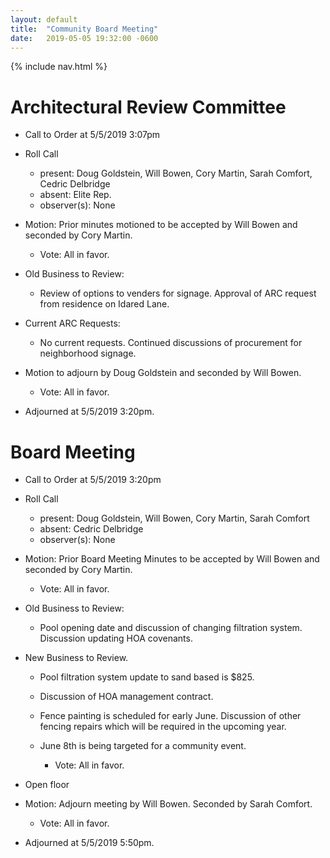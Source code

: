 ```yaml
---
layout: default
title:  "Community Board Meeting"
date:   2019-05-05 19:32:00 -0600
---
```


{% include nav.html %}

# Architectural Review Committee

- Call to Order at 5/5/2019 3:07pm
- Roll Call
    - present: Doug Goldstein, Will Bowen, Cory Martin, Sarah Comfort, Cedric Delbridge
    - absent: Elite Rep. 
    - observer(s): None
- Motion: Prior minutes motioned to be accepted by Will Bowen and seconded by Cory Martin.
  - Vote: All in favor.

- Old Business to Review:
  - Review of options to venders for signage. Approval of ARC request from residence on Idared Lane.

- Current ARC Requests:
  - No current requests. Continued discussions of procurement for neighborhood signage.

- Motion to adjourn by Doug Goldstein and seconded by Will Bowen.
  - Vote: All in favor.
- Adjourned at 5/5/2019 3:20pm.

# Board Meeting

- Call to Order at 5/5/2019 3:20pm
- Roll Call
    - present: Doug Goldstein, Will Bowen, Cory Martin, Sarah Comfort
    - absent: Cedric Delbridge
    - observer(s): None

- Motion: Prior Board Meeting Minutes to be accepted by Will Bowen and seconded by Cory Martin.
  - Vote: All in favor.

- Old Business to Review:
  - Pool opening date and discussion of changing filtration system. Discussion updating HOA covenants.

- New Business to Review.
  - Pool filtration system update to sand based is $825.
  - Discussion of HOA management contract.
  - Fence painting is scheduled for early June. Discussion of other fencing repairs which will be required in the upcoming year.
  - June 8th is being targeted for a community event.

    - Vote: All in favor.

- Open floor
- Motion: Adjourn meeting by Will Bowen. Seconded by Sarah Comfort. 
  - Vote: All in favor.
- Adjourned at 5/5/2019 5:50pm.
